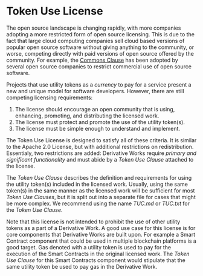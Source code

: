 # Token Use License

The open source landscape is changing rapidly, with more companies adopting a more restricted form of open source licensing. This is due to the fact that large cloud computing companies sell cloud based versions of popular open source software without giving anything to the community, or worse, competing directly with paid versions of open source offered by the community. For example, the [Commons Clause](https://commonsclause.com) has been adopted by several open source companies to restrict commercial use of open source software. 

Projects that use utility tokens as a *currency* to pay for a service present a new and unique model for software developers. However, there are still competing licensing requirements:

1. The license should encourage an open community that is using, enhancing, promoting, and distributing the licensed work.
1. The license must protect and promote the use of the utility token(s).
2. The license must be simple enough to understand and implement.

The Token Use License is designed to satisfy all of these criteria. It is similar to the Apache 2.0 License, but with additional restrictions on redistribution. Essentialy, two restrictions are added: Derivative Works require *primary and significant functionality* and must abide by a *Token Use Clause* attached to the license.

The *Token Use Clause* describes the definition and requirements for using the utility token(s) included in the licensed work. Usually, using the same token(s) in the same manner as the licensed work will be sufficient for most *Token Use Clauses*, but it is split out into a separate file for cases that might be more complex. We recommend using the name *TUC.md* or *TUC.txt* for the *Token Use Clause*.

Note that this license is not intended to prohibit the use of other utility tokens as a part of a Derivative Work. A good use case for this license is for core components that Derivative Works are built upon. For example a Smart Contract component that could be used in multiple blockchain platforms is a good target. Gas denoted with a utility token is used to pay for the execution of the Smart Contracts in the original licensed work. The *Token Use Clause* for this Smart Contracts component would stipulate that the same utility token be used to pay gas in the Derivative Work.


